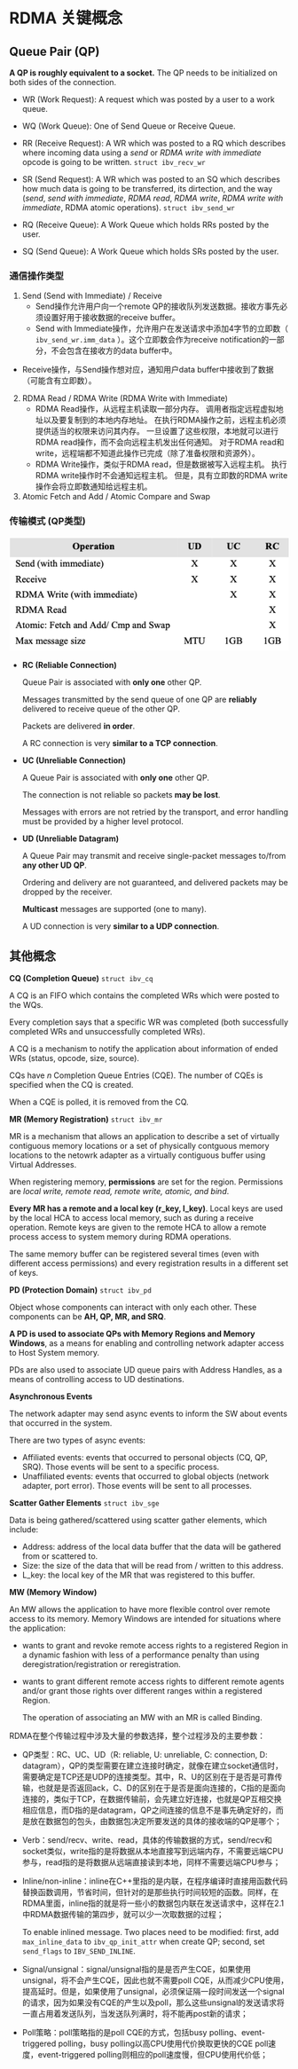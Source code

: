 # RDMA 关键概念

## Queue Pair (QP)

**A QP is roughly equivalent to a socket.** The QP needs to be initialized on both sides of the connection. 

* WR (Work Request): A request which was posted by a user to a work queue.
* WQ (Work Queue): One of Send Queue or Receive Queue.

* RR (Receive Request): A WR which was posted to a RQ which describes where incoming data using a *send* or *RDMA write with immediate* opcode is going to be written. `struct ibv_recv_wr`
* SR (Send Request): A WR which was posted to an SQ which describes how much data is going to be transferred, its dirtection, and the way (*send*, *send with immediate*, *RDMA read*, *RDMA write*, *RDMA write with immediate*, RDMA atomic operations). `struct ibv_send_wr`
* RQ (Receive Queue): A Work Queue which holds RRs posted by the user.
* SQ (Send Queue): A Work Queue which holds SRs posted by the user.



### 通信操作类型

1. Send (Send with Immediate) / Receive
   * Send操作允许用户向一个remote QP的接收队列发送数据。接收方事先必须设置好用于接收数据的receive buffer。
   * Send with Immediate操作，允许用户在发送请求中添加4字节的立即数（ `ibv_send_wr.imm_data` ）。这个立即数会作为receive notification的一部分，不会包含在接收方的data buffer中。
* Receive操作，与Send操作想对应，通知用户data buffer中接收到了数据（可能含有立即数）。
2. RDMA Read / RDMA Write (RDMA Write with Immediate)
   * RDMA Read操作，从远程主机读取一部分内存。 调用者指定远程虚拟地址以及要复制到的本地内存地址。 在执行RDMA操作之前，远程主机必须提供适当的权限来访问其内存。 一旦设置了这些权限，本地就可以进行RDMA read操作，而不会向远程主机发出任何通知。 对于RDMA read和write，远程端都不知道此操作已完成（除了准备权限和资源外）。
   * RDMA Write操作，类似于RDMA read，但是数据被写入远程主机。 执行RDMA write操作时不会通知远程主机。 但是，具有立即数的RDMA write操作会将立即数通知给远程主机。
3. Atomic Fetch and Add / Atomic Compare and Swap



### 传输模式 (QP类型)

![image-20210310153648766](./imgs/image-20210310153648766.png)

* **RC (Reliable Connection)**

  Queue Pair is associated with **only one** other QP.

  Messages transmitted by the send queue of one QP are **reliably** delivered to receive queue of the other QP.

  Packets are delivered **in order**.

  A RC connection is very **similar to a TCP connection**.

* **UC (Unreliable Connection)**

  A Queue Pair is associated with **only one** other QP.

  The connection is not reliable so packets **may be lost**.

  Messages with errors are not retried by the transport, and error handling must be provided by a higher level protocol.

* **UD (Unreliable Datagram)**

  A Queue Pair may transmit and receive single-packet messages to/from **any other UD QP**.

  Ordering and delivery are not guaranteed, and delivered packets may be dropped by the receiver.

  **Multicast** messages are supported (one to many).

  A UD connection is very **similar to a UDP connection**.



## 其他概念

**CQ (Completion Queue)** `struct ibv_cq`

A CQ is an FIFO which contains the completed WRs which were posted to the WQs. 

Every completion says that a specific WR was completed (both successfully completed WRs and unsuccessfully completed WRs).

A CQ is a mechanism to notify the application about information of ended WRs (status, opcode, size, source).

CQs have *n* Completion Queue Entries (CQE). The number of CQEs is specified when the CQ is created. 

When a CQE is polled, it is removed from the CQ.



**MR (Memory Registration)** `struct ibv_mr`

MR is a mechanism that allows an application to describe a set of virtually contiguous memory locations or a set of physically contguous memory locations to the netowrk adapter as a virtually contiguous buffer using Virtual Addresses.

When registering memory, **permissions** are set for the region. Permissions are *local write, remote read, remote write, atomic, and bind*.

**Every MR has a remote and a local key (r_key, l_key)**. Local keys are used by the local HCA to access local memory, such as during a receive operation. Remote keys are given to the remote HCA to allow a remote process access to system memory during RDMA operations.

The same memory buffer can be registered several times (even with different access permissions) and every registration results in a different set of keys.



**PD (Protection Domain)** `struct ibv_pd`

Object whose components can interact with only each other. These components can be **AH, QP, MR, and SRQ**.

**A PD is used to associate QPs with Memory Regions and Memory Windows**, as a means for enabling and controlling network adapter access to Host System memory.

PDs are also used to associate UD queue pairs with Address Handles, as a means of controlling access to UD destinations.



**Asynchronous Events**

The network adapter may send async events to inform the SW about events that occurred in the system.

There are two types of async events:

* Affiliated events: events that occurred to personal objects (CQ, QP, SRQ). Those events will be sent to a specific process.
* Unaffiliated events: events that occurred to global objects (network adapter, port error). Those events will be sent to all processes.



**Scatter Gather Elements** `struct ibv_sge` 

Data is being gathered/scattered using scatter gather elements, which include:

* Address: address of the local data buffer that the data will be gathered from or scattered to. 
* Size: the size of the data that will be read from / written to this address.
* L_key: the local key of the MR that was registered to this buffer.



**MW (Memory Window)**

An MW allows the application to have more flexible control over remote access to its memory. Memory Windows are intended for situations where the application:

- wants to grant and revoke remote access rights to a registered Region in a dynamic fashion with less of a performance penalty than using deregistration/registration or reregistration.

- wants to grant different remote access rights to different remote agents and/or grant those rights over different ranges within a registered Region.

  The operation of associating an MW with an MR is called Binding.



RDMA在整个传输过程中涉及大量的参数选择，整个过程涉及的主要参数：

- QP类型：RC、UC、UD（R: reliable, U: unreliable, C: connection, D: datagram），QP的类型需要在建立连接时确定，就像在建立socket通信时，需要确定是TCP还是UDP的连接类型。其中，R、U的区别在于是否是可靠传输，也就是是否返回ack，C、D的区别在于是否是面向连接的，C指的是面向连接的，类似于TCP，在数据传输前，会先建立好连接，也就是QP互相交换相应信息，而D指的是datagram，QP之间连接的信息不是事先确定好的，而是放在数据包的包头，由数据包决定所要发送的具体的接收端的QP是哪个；

- Verb：send/recv、write、read，具体的传输数据的方式，send/recv和socket类似，write指的是将数据从本地直接写到远端内存，不需要远端CPU参与，read指的是将数据从远端直接读到本地，同样不需要远端CPU参与；

- Inline/non-inline：inline在C++里指的是内联，在程序编译时直接用函数代码替换函数调用，节省时间，但针对的是那些执行时间较短的函数。同样，在RDMA里面，inline指的就是将一些小的数据包内联在发送请求中，这样在2.1中RDMA数据传输的第四步，就可以少一次取数据的过程；

  To enable inlined message. Two places need to be modified: first, add `max_inline_data` to `ibv_qp_init_attr` when create QP; second, set `send_flags` to `IBV_SEND_INLINE`.

- Signal/unsignal：signal/unsignal指的是是否产生CQE，如果使用unsignal，将不会产生CQE，因此也就不需要poll CQE，从而减少CPU使用，提高延时。但是，如果使用了unsignal，必须保证隔一段时间发送一个signal的请求，因为如果没有CQE的产生以及poll，那么这些unsignal的发送请求将一直占用着发送队列，当发送队列满时，将不能再post新的请求；

- Poll策略：poll策略指的是poll CQE的方式，包括busy polling、event-triggered polling，busy polling以高CPU使用代价换取更快的CQE poll速度，event-triggered polling则相应的poll速度慢，但CPU使用代价低；